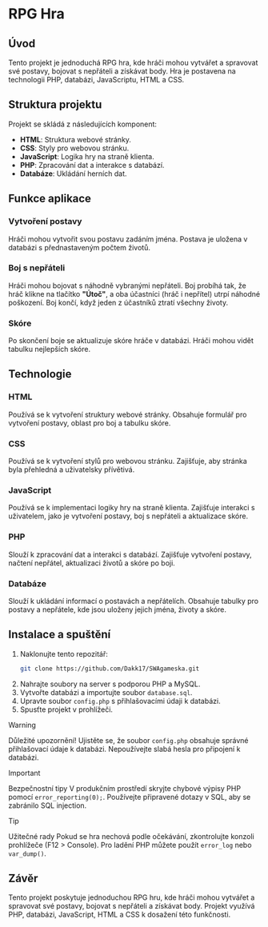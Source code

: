 # RPG Hra

## Úvod
Tento projekt je jednoduchá RPG hra, kde hráči mohou vytvářet a spravovat své postavy, bojovat s nepřáteli a získávat body. Hra je postavena na technologii PHP, databázi, JavaScriptu, HTML a CSS.

## Struktura projektu
Projekt se skládá z následujících komponent:

- **HTML**: Struktura webové stránky.
- **CSS**: Styly pro webovou stránku.
- **JavaScript**: Logika hry na straně klienta.
- **PHP**: Zpracování dat a interakce s databází.
- **Databáze**: Ukládání herních dat.

## Funkce aplikace
### Vytvoření postavy
Hráči mohou vytvořit svou postavu zadáním jména. Postava je uložena v databázi s přednastaveným počtem životů.

### Boj s nepřáteli
Hráči mohou bojovat s náhodně vybranými nepřáteli. Boj probíhá tak, že hráč klikne na tlačítko **"Útoč"**, a oba účastníci (hráč i nepřítel) utrpí náhodné poškození. Boj končí, když jeden z účastníků ztratí všechny životy.

### Skóre
Po skončení boje se aktualizuje skóre hráče v databázi. Hráči mohou vidět tabulku nejlepších skóre.

## Technologie
### HTML
Používá se k vytvoření struktury webové stránky. Obsahuje formulář pro vytvoření postavy, oblast pro boj a tabulku skóre.

### CSS
Používá se k vytvoření stylů pro webovou stránku. Zajišťuje, aby stránka byla přehledná a uživatelsky přívětivá.

### JavaScript
Používá se k implementaci logiky hry na straně klienta. Zajišťuje interakci s uživatelem, jako je vytvoření postavy, boj s nepřáteli a aktualizace skóre.

### PHP
Slouží k zpracování dat a interakci s databází. Zajišťuje vytvoření postavy, načtení nepřátel, aktualizaci životů a skóre po boji.

### Databáze
Slouží k ukládání informací o postavách a nepřátelích. Obsahuje tabulky pro postavy a nepřátele, kde jsou uloženy jejich jména, životy a skóre.

## Instalace a spuštění
1. Naklonujte tento repozitář:
   ```sh
   git clone https://github.com/Dakk17/SWAgameska.git
   ```
2. Nahrajte soubory na server s podporou PHP a MySQL.
3. Vytvořte databázi a importujte soubor `database.sql`.
4. Upravte soubor `config.php` s přihlašovacími údaji k databázi.
5. Spusťte projekt v prohlížeči.

> [!WARNING]
> Důležité upozornění!
> Ujistěte se, že soubor `config.php` obsahuje správné přihlašovací údaje k databázi.
> Nepoužívejte slabá hesla pro připojení k databázi.

> [!IMPORTANT]
> Bezpečnostní tipy
> V produkčním prostředí skryjte chybové výpisy PHP pomocí `error_reporting(0);`.
> Používejte připravené dotazy v SQL, aby se zabránilo SQL injection.

> [!TIP]
> Užitečné rady
> Pokud se hra nechová podle očekávání, zkontrolujte konzoli prohlížeče (F12 > Console).
> Pro ladění PHP můžete použít `error_log` nebo `var_dump()`.

## Závěr
Tento projekt poskytuje jednoduchou RPG hru, kde hráči mohou vytvářet a spravovat své postavy, bojovat s nepřáteli a získávat body. Projekt využívá PHP, databázi, JavaScript, HTML a CSS k dosažení této funkčnosti.

